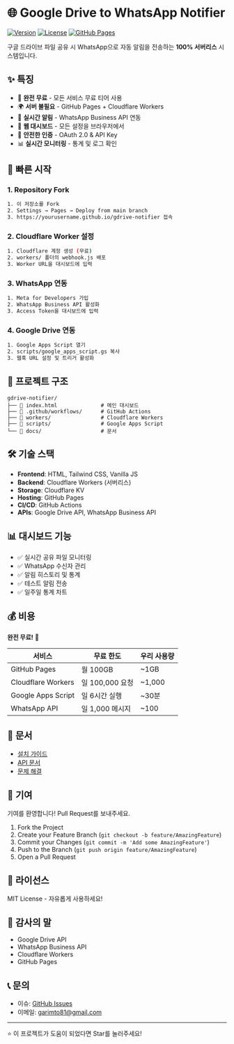 # 🌐 Google Drive to WhatsApp Notifier

[![Version](https://img.shields.io/badge/version-1.0.0-blue.svg)](https://github.com/garimto81/gdrive-notifier/releases)
[![License](https://img.shields.io/badge/license-MIT-green.svg)](LICENSE)
[![GitHub Pages](https://img.shields.io/badge/demo-live-brightgreen.svg)](https://garimto81.github.io/gdrive-notifier)

구글 드라이브 파일 공유 시 WhatsApp으로 자동 알림을 전송하는 **100% 서버리스** 시스템입니다.

## ✨ 특징

- 🚀 **완전 무료** - 모든 서비스 무료 티어 사용
- 🌍 **서버 불필요** - GitHub Pages + Cloudflare Workers
- 📱 **실시간 알림** - WhatsApp Business API 연동
- 🎨 **웹 대시보드** - 모든 설정을 브라우저에서
- 🔐 **안전한 인증** - OAuth 2.0 & API Key
- 📊 **실시간 모니터링** - 통계 및 로그 확인

## 🚀 빠른 시작

### 1. Repository Fork
```bash
1. 이 저장소를 Fork
2. Settings → Pages → Deploy from main branch
3. https://yourusername.github.io/gdrive-notifier 접속
```

### 2. Cloudflare Worker 설정
```bash
1. Cloudflare 계정 생성 (무료)
2. workers/ 폴더의 webhook.js 배포
3. Worker URL을 대시보드에 입력
```

### 3. WhatsApp 연동
```bash
1. Meta for Developers 가입
2. WhatsApp Business API 활성화
3. Access Token을 대시보드에 입력
```

### 4. Google Drive 연동
```bash
1. Google Apps Script 열기
2. scripts/google_apps_script.gs 복사
3. 웹훅 URL 설정 및 트리거 활성화
```

## 📂 프로젝트 구조

```
gdrive-notifier/
├── 📄 index.html              # 메인 대시보드
├── 📂 .github/workflows/      # GitHub Actions
├── 📂 workers/                # Cloudflare Workers
├── 📂 scripts/                # Google Apps Script
└── 📂 docs/                   # 문서
```

## 🛠️ 기술 스택

- **Frontend**: HTML, Tailwind CSS, Vanilla JS
- **Backend**: Cloudflare Workers (서버리스)
- **Storage**: Cloudflare KV
- **Hosting**: GitHub Pages
- **CI/CD**: GitHub Actions
- **APIs**: Google Drive API, WhatsApp Business API

## 📊 대시보드 기능

- ✅ 실시간 공유 파일 모니터링
- ✅ WhatsApp 수신자 관리
- ✅ 알림 히스토리 및 통계
- ✅ 테스트 알림 전송
- ✅ 일주일 통계 차트

## 💰 비용

**완전 무료!** 🎉

| 서비스 | 무료 한도 | 우리 사용량 |
|--------|----------|------------|
| GitHub Pages | 월 100GB | ~1GB |
| Cloudflare Workers | 일 100,000 요청 | ~1,000 |
| Google Apps Script | 일 6시간 실행 | ~30분 |
| WhatsApp API | 일 1,000 메시지 | ~100 |

## 📖 문서

- [설치 가이드](docs/SETUP_GUIDE.md)
- [API 문서](docs/API.md)
- [문제 해결](docs/TROUBLESHOOTING.md)

## 🤝 기여

기여를 환영합니다! Pull Request를 보내주세요.

1. Fork the Project
2. Create your Feature Branch (`git checkout -b feature/AmazingFeature`)
3. Commit your Changes (`git commit -m 'Add some AmazingFeature'`)
4. Push to the Branch (`git push origin feature/AmazingFeature`)
5. Open a Pull Request

## 📝 라이선스

MIT License - 자유롭게 사용하세요!

## 🙏 감사의 말

- Google Drive API
- WhatsApp Business API
- Cloudflare Workers
- GitHub Pages

## 📞 문의

- 이슈: [GitHub Issues](https://github.com/garimto81/gdrive-notifier/issues)
- 이메일: garimto81@gmail.com

---

⭐ 이 프로젝트가 도움이 되었다면 Star를 눌러주세요!